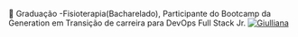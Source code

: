  👋
Graduação -Fisioterapia(Bacharelado), 
 Participante do Bootcamp da Generation em Transição de carreira para DevOps Full Stack Jr.
<a href="https://ibb.co/cr3jhTb"><img src="https://i.ibb.co/yQPrFsh/Giulliana.png" alt="Giulliana" border="0"></a>

<!--<a href="https://ibb.co/cr3jhTb"><img src="https://i.ibb.co/yQPrFsh/Giulliana.png" alt="Giulliana" border="0"></a>
**giullliana/giullliana** is a ✨ _special_ ✨ repository because its `README.md` (this file) appears on your GitHub profile.
Participando do Bootcamp Generation 

Here are some ideas to get you started:

- 🔭 I’m currently working on ...
- 🌱 participando do bootcamp Generation ...
- 👯 I’m looking to collaborate on ...
- 🤔 I’m looking for help with ...
- 💬 Ask me about ...
- 📫 How to reach me: ...
- 😄 Pronouns: ...
- ⚡ Fun fact: ...
-->
